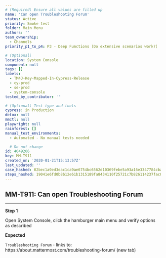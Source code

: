 ```yaml
---
# (Required) Ensure all values are filled up
name: 'Can open Troubleshooting Forum'
status: Active
priority: Smoke test
folder: Main Menu
authors: ''
team_ownership:
  - Channels
priority_p1_to_p4: P3 - Deep Functions (Do extensive scenarios work?)

# (Optional)
location: System Console
component: null
tags: []
labels:
  - TM4J-Key-Mapped-In-Cypress-Release
  - cy-prod
  - se-prod
  - system-console
tested_by_contributor: ''

# (Optional) Test type and tools
cypress: in Production
detox: null
mmctl: null
playwright: null
rainforest: []
manual_test_environments:
  - Automated - No manual tests needed

  # Do not change
id: 4049206
key: MM-T911
created_on: '2020-01-21T15:13:57Z'
last_updated: ''
case_hashed: 02bec1a9ed3eac1ca9ae6754bc6562d10369febe5a93a16e3347784cbac4e24fc824d708627d8e7e63e8cb9bd4d64b6b
steps_hashed: 19041e6fd0b8b12e61b1315189fa8434110f25721c7b826114237fac8e4a9469f53b6f1bea07210a246b05cdf8c7bacf
---
```


<!-- (Auto-generated) Based on frontmatter's "key" and "name" -->

## MM-T911: Can open Troubleshooting Forum

---

**Step 1**

Open System Console, click the hamburger main menu and verify options as described

**Expected**

`Troubleshooting Forum` - links to: https\://about.mattermost.com/troubleshooting-forum/ (new tab)
